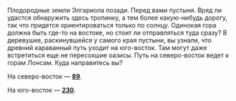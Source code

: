 Плодородные земли Элгариола позади. Перед вами пустыня. Вряд ли удастся обнаружить здесь тропинку, а тем более какую-нибудь дорогу, так что придется ориентироваться только по солнцу. Одинокая гора должна быть где-то на востоке, но стоит ли отправляться туда сразу? В деревушке, раскинувшейся у самого края пустыни, вы узнали, что древний караванный путь уходит на юго-восток. Там могут даже встретиться еще не пересохшие оазисы. Путь на северо-восток ведет к горам Лонсам. Куда направитесь вы?

На северо-восток — [**89**](#n_89).

На юго-восток — [**230**](#n_230).

